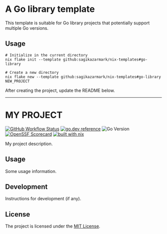 # A Go library template

This template is suitable for Go library projects that potentially support multiple Go versions.


## Usage

```shell
# Initialize in the current directory
nix flake init --template github:sagikazarmark/nix-templates#go-library

# Create a new directory
nix flake new --template github:sagikazarmark/nix-templates#go-library NEW_PROJECT
```

After creating the project, update the README below.

---
# MY PROJECT

[![GitHub Workflow Status](https://img.shields.io/github/actions/workflow/status/YOURNAME/YOURMODULE/ci.yaml?style=flat-square)](https://github.com/YOURNAME/YOURMODULE/actions/workflows/ci.yaml)
[![go.dev reference](https://img.shields.io/badge/go.dev-reference-007d9c?logo=go&logoColor=white&style=flat-square)](https://pkg.go.dev/mod/github.com/YOURNAME/YOURMODULE)
![Go Version](https://img.shields.io/badge/go%20version-%3E=1.20-61CFDD.svg?style=flat-square)
[![OpenSSF Scorecard](https://api.securityscorecards.dev/projects/github.com/YOURNAME/YOURMODULE/badge?style=flat-square)](https://api.securityscorecards.dev/projects/github.com/YOURNAME/YOURMODULE)
[![built with nix](https://builtwithnix.org/badge.svg)](https://builtwithnix.org)

My project description.


## Usage

Some usage information.


## Development

Instructions for development (if any).


## License

The project is licensed under the [MIT License](LICENSE).
